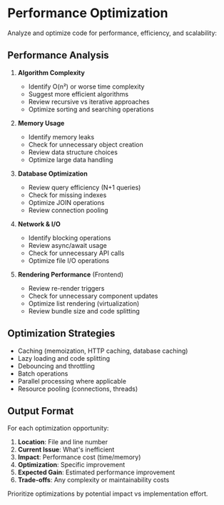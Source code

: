 # Performance Optimization

Analyze and optimize code for performance, efficiency, and scalability:

## Performance Analysis
1. **Algorithm Complexity**
   - Identify O(n²) or worse time complexity
   - Suggest more efficient algorithms
   - Review recursive vs iterative approaches
   - Optimize sorting and searching operations

2. **Memory Usage**
   - Identify memory leaks
   - Check for unnecessary object creation
   - Review data structure choices
   - Optimize large data handling

3. **Database Optimization**
   - Review query efficiency (N+1 queries)
   - Check for missing indexes
   - Optimize JOIN operations
   - Review connection pooling

4. **Network & I/O**
   - Identify blocking operations
   - Review async/await usage
   - Check for unnecessary API calls
   - Optimize file I/O operations

5. **Rendering Performance** (Frontend)
   - Review re-render triggers
   - Check for unnecessary component updates
   - Optimize list rendering (virtualization)
   - Review bundle size and code splitting

## Optimization Strategies
- Caching (memoization, HTTP caching, database caching)
- Lazy loading and code splitting
- Debouncing and throttling
- Batch operations
- Parallel processing where applicable
- Resource pooling (connections, threads)

## Output Format
For each optimization opportunity:
1. **Location**: File and line number
2. **Current Issue**: What's inefficient
3. **Impact**: Performance cost (time/memory)
4. **Optimization**: Specific improvement
5. **Expected Gain**: Estimated performance improvement
6. **Trade-offs**: Any complexity or maintainability costs

Prioritize optimizations by potential impact vs implementation effort.
